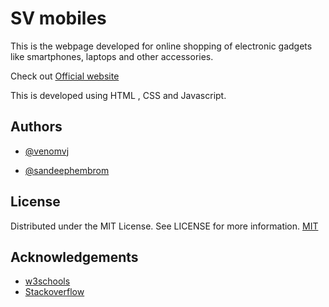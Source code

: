
# SV mobiles

This is the webpage developed for online shopping of electronic gadgets like smartphones, laptops and other accessories. 

Check out [Official website](https://eloquent-davinci-3cf620.netlify.app/)

This is developed using HTML , CSS and Javascript. 
## Authors

- [@venomvj](https://github.com/venomvj)

- [@sandeephembrom](https://github.com/sandeephembrom)

  
## License


Distributed under the MIT License. See LICENSE for more information.
[MIT](https://choosealicense.com/licenses/mit/)

  
## Acknowledgements

 - [w3schools](https://www.w3schools.com/)
 - [Stackoverflow](https://stackoverflow.com/)
 
  